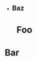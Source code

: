 <div class="l-app" id="startup_silo">
  <nav class="l-app-header topbar topbar-nav">
   <ul><li><h1 style="border-left-width: 38px;">Baz</h1></li></ul>
  </nav>

  <div class="l-app-body">

  </div>


  <div class="l-gface-settings is-expanded">
    <div class="l-gface-settings-container">
      <div class="l-gface-settings-nav" style="padding-left: 38px;"><h1>Foo</h1></div>
      <div class="l-gface-settings-details scrollbar"><h1>Bar</h1></div>
    </div>
  </div>

 

</div>